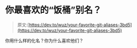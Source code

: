 # 你最喜欢的“饭桶”别名？

> 原文:[https://dev.to/wuz/your-favorite-git-aliases-3bd5](https://dev.to/wuz/your-favorite-git-aliases-3bd5)

你用什么样的化名？你为什么喜欢他们？